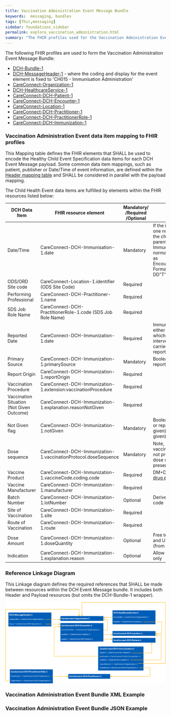 ```yaml
---
title: Vaccination Administration Event Message Bundle
keywords:  messaging, bundles
tags: [fhir,messaging]
sidebar: foundations_sidebar
permalink: explore_vaccination_administration.html
summary: "The FHIR profiles used for the Vaccination Administration Event Message Bundle"
---
```


The following FHIR profiles are used to form the Vaccination Administration Event Message Bundle:

- [DCH-Bundle-1](https://fhir.nhs.uk/STU3/StructureDefinition/DCH-Bundle-1)
- [DCH-MessageHeader-1](https://fhir.nhs.uk/STU3/StructureDefinition/DCH-MessageHeader-1) - where the coding and display for the event element is fixed to 'CH015 - Immunisation Administration'
- [CareConnect-Organization-1](https://fhir.hl7.org.uk/STU3/StructureDefinition/CareConnect-Organization-1)
- [DCH-HealthcareService-1](https://fhir.nhs.uk/STU3/StructureDefinition/DCH-HealthcareService-1)
- [CareConnect-DCH-Patient-1](https://fhir.nhs.uk/STU3/StructureDefinition/CareConnect-DCH-Patient-1)
- [CareConnect-DCH-Encounter-1](https://fhir.nhs.uk/STU3/StructureDefinition/CareConnect-DCH-Encounter-1)
- [CareConnect-Location-1](https://fhir.hl7.org.uk/STU3/StructureDefinition/CareConnect-Location-1)
- [CareConnect-DCH-Practitioner-1](https://fhir.nhs.uk/STU3/StructureDefinition/CareConnect-DCH-Practitioner-1)
- [CareConnect-DCH-PractitionerRole-1](https://fhir.nhs.uk/STU3/StructureDefinition/CareConnect-DCH-PractitionerRole-1)
- [CareConnect-DCH-Immunization-1](https://fhir.nhs.uk/STU3/StructureDefinition/CareConnect-DCH-Immunization-1)
<!--[CareConnect-DCH-Composition-1](https://fhir.nhs.uk/STU3/StructureDefinition/CareConnect-DCH-Composition-1)-->
<!--[CareConnect-DCH-AllergyIntolerance-1](https://fhir.nhs.uk/STU3/StructureDefinition/CareConnect-DCH-AllergyIntolerance-1)-->

### Vaccination Administration Event data item mapping to FHIR profiles ###

This Mapping table defines the FHIR elements that SHALL be used to encode the Healthy Child Event Specification data items for each DCH Event Message payload.
Some common data item mappings, such as patient, publisher or Date/Time of event information, are defined within the [Header mapping table](../explore_event_header_design.html) and SHALL be considered in parallel with the payload mapping.

The Child Health Event data items are fulfilled by elements within the FHIR resources listed below:

| DCH Data Item               | FHIR resource element                                               | Mandatory/<br/>/Required<br/>/Optional | Note                    |
|-----------------------------|---------------------------------------------------------------------|-----------------------------|-----------------------------|
| Date/Time                   | CareConnect-DCH-Immunisation-1.date                                 | Mandatory                   | If the immunisation is one not reported by the child or parent/carer, then Immunization.date will normally be the same as Encounter.period.start.  Format is YYYY-MM-DD”T”HH:MM:SS                       |
| ODS/ORD Site code           | CareConnect-Location-1.identifier (ODS Site Code)                   | Required                    |                         |
| Performing Professional     | CareConnect-DCH-Practitioner-1.name                                 | Required                    |                         |
| SDS Job Role Name           | CareConnect-DCH-PractitionerRole-1.code (SDS Job Role Name)         | Required                    |                         |
| Reported Date            	  | CareConnect-DCH-Immunization-1.date                                 | Required                    | Immunization.date will either be the date on which the vaccination intervention was carried out or the reported date.                        | 
| Primary Source              | CareConnect-DCH-Immunization-1.primarySource                        | Mandatory                   | Boolean (FALSE (if reported)/True                        |
| Report Origin               | CareConnect-DCH-Immunization-1.reportOrigin                         | Required                    |                         |
| Vaccination Procedure       | CareConnect-DCH-Immunization-1.extension:vaccinationProcedure       | Required                    |                         |
| Vaccination Situation (Not Given Outcome)       | CareConnect-DCH-Immunization-1.explanation.reasonNotGiven | Required                    |                         |
| Not Given flag              | CareConnect-DCH-Immunization-1.notGiven                             | Mandatory                   | Boolean (FALSE (given or reported as given)/TRUE (not given)                 |
| Dose sequence               | CareConnect-DCH-Immunization-1.vaccinationProtocol.doseSequence     | Mandatory                   | Note, if the vaccination protocol is not present, then the dose sequence is not present either.|
| Vaccine Product             | CareConnect-DCH-Immunization-1.vaccineCode.coding.code              | Required                    | DM+D [SNOMED UK drug extension](https://www.nhsbsa.nhs.uk/pharmacies-gp-practices-and-appliance-contractors/dictionary-medicines-and-devices-dmd)                         |
| Vaccine Manufacturer        | CareConnect-DCH-Immunization-1.manufacturer                         | Required                    |                         |
| Batch Number                | CareConnect-DCH-Immunization-1.lotNumber                            | Optional                    | Derived from FMD code   |
| Site of Vaccination         | CareConnect-DCH-Immunization-1.site                                 | Required                    |                         |
| Route of Vaccination        | CareConnect-DCH-Immunization-1.route                                | Required                    |                         |
| Dose Amount                 | CareConnect-DCH-Immunization-1.doseQuantity                         | Optional                    | Free text (max 150) and Units of measure (from DM+D)                        |
| Indication                  | CareConnect-DCH-Immunization-1.explanation.reason                   | Optional                    | Allow SNOMED CT only    |


<!--| Reported                    | CareConnect-DCH-Immunization-1.primarySource                        | Required                    |                         |
| Information and Advice Given                    | CareConnect-DCH-Composition-1                   | Required                    |                         |
| Allergies and Adverse Reactions                    | CareConnect-DCH-AllergyIntolerance-1         | Required                    |                         |
| Name of Immunisation        | CareConnect-DCH-Immunization-1.vaccinationProcedure                 | Mandatory                   |                         |
| Outcome Status              | CareConnect-DCH-Immunization-1.explanation                          | Optional                    |                         |-->



### Reference Linkage Diagram ###

This Linkage diagram defines the required references that SHALL be made between resources within the DCH Event Message bundle. It includes both Header and Payload resources (but omits the DCH-Bundle-1 wrapper).

<img src="images/explore/Vaccinations.png">

### Vaccination Administration Event Bundle XML Example ###

<script src="https://gist.github.com/IOPS-DEV/bcd2f02a8a37ffd47d07996278dc9356.js"></script>

###  Vaccination Administration Event Bundle JSON Example ###

<script src="https://gist.github.com/IOPS-DEV/96e14bdaad2c7179be3ec7fcba256336.js"></script>